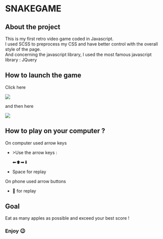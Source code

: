 # SNAKEGAME
<h2>About the project</h2>
<p>
  This is my first retro video game coded in Javascript.<br>
  I used SCSS to preprocess my CSS and have better control with the overall style of the page.<br>
  And concerning the javascript library, I used the most famous javascript library : JQuery
</p>
<h2>How to launch the game</h2>
<p>Click here</p>
<img src="https://github.com/ryu-75/snakegame/assets/79263476/3c654292-6ec5-4790-a6bc-9678edf96b01"></img>
<br>
<p>and then here</p>
<img src="https://github.com/ryu-75/snakegame/assets/79263476/01759565-9ff4-4dfc-ab9d-63301763cd89"></img>
<br>

<h2>How to play on your computer ?</h2>
<p>On computer used arrow keys</p>
<ul>
  <li>
    <p>>Use the arrow keys :</p>
    <p>⬅⬆➡⬇</p>
  </li>
  <li>
    <p>Space for replay</p>
  </li>
</ul>

<p>On phone used arrow buttons</p>
<ul>
  <li>
    <p>🔄 for replay</p>
  </li>
</ul>

<h2>Goal</h2>
<p>Eat as many apples as possible and exceed your best score !</p>

<h3>Enjoy 😉</h3>
